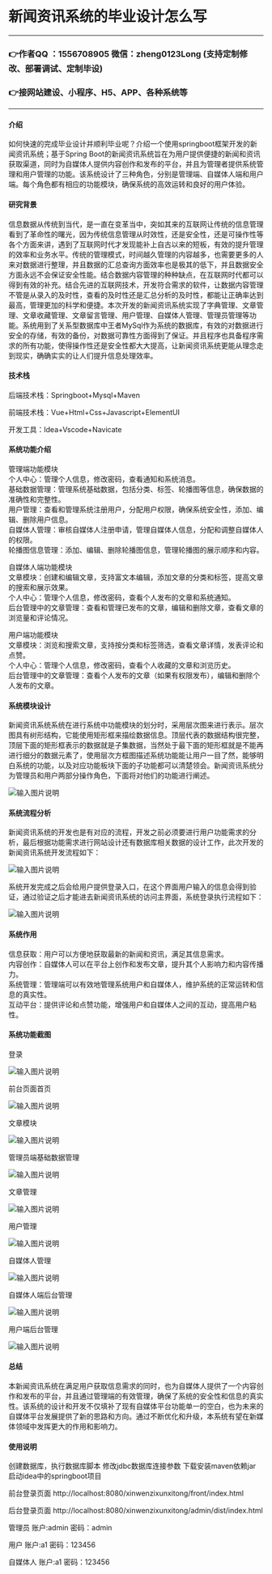 # 新闻资讯系统的毕业设计怎么写

---
### 👉作者QQ ：1556708905 微信：zheng0123Long (支持定制修改、部署调试、定制毕设)

### 👉接网站建设、小程序、H5、APP、各种系统等

---

#### 介绍

如何快速的完成毕业设计并顺利毕业呢？介绍一个使用springboot框架开发的新闻资讯系统；基于Spring Boot的新闻资讯系统旨在为用户提供便捷的新闻和资讯获取渠道，同时为自媒体人提供内容创作和发布的平台，并且为管理者提供系统管理和用户管理的功能。该系统设计了三种角色，分别是管理端、自媒体人端和用户端。每个角色都有相应的功能模块，确保系统的高效运转和良好的用户体验。

#### 研究背景

信息数据从传统到当代，是一直在变革当中，突如其来的互联网让传统的信息管理看到了革命性的曙光，因为传统信息管理从时效性，还是安全性，还是可操作性等各个方面来讲，遇到了互联网时代才发现能补上自古以来的短板，有效的提升管理的效率和业务水平。传统的管理模式，时间越久管理的内容越多，也需要更多的人来对数据进行整理，并且数据的汇总查询方面效率也是极其的低下，并且数据安全方面永远不会保证安全性能。结合数据内容管理的种种缺点，在互联网时代都可以得到有效的补充。结合先进的互联网技术，开发符合需求的软件，让数据内容管理不管是从录入的及时性，查看的及时性还是汇总分析的及时性，都能让正确率达到最高，管理更加的科学和便捷。本次开发的新闻资讯系统实现了字典管理、文章管理、文章收藏管理、文章留言管理、用户管理、自媒体人管理、管理员管理等功能。系统用到了关系型数据库中王者MySql作为系统的数据库，有效的对数据进行安全的存储，有效的备份，对数据可靠性方面得到了保证。并且程序也具备程序需求的所有功能，使得操作性还是安全性都大大提高，让新闻资讯系统更能从理念走到现实，确确实实的让人们提升信息处理效率。

#### 技术栈

后端技术栈：Springboot+Mysql+Maven

前端技术栈：Vue+Html+Css+Javascript+ElementUI

开发工具：Idea+Vscode+Navicate

#### 系统功能介绍

管理端功能模块  
个人中心：管理个人信息，修改密码，查看通知和系统消息。  
基础数据管理：管理系统基础数据，包括分类、标签、轮播图等信息，确保数据的准确性和完整性。  
用户管理：查看和管理系统注册用户，分配用户权限，确保系统安全性，添加、编辑、删除用户信息。  
自媒体人管理：审核自媒体人注册申请，管理自媒体人信息，分配和调整自媒体人的权限。  
轮播图信息管理：添加、编辑、删除轮播图信息，管理轮播图的展示顺序和内容。  

自媒体人端功能模块  
文章模块：创建和编辑文章，支持富文本编辑，添加文章的分类和标签，提高文章的搜索和展示效果。  
个人中心：管理个人信息，修改密码，查看个人发布的文章和系统通知。  
后台管理中的文章管理：查看和管理已发布的文章，编辑和删除文章，查看文章的浏览量和评论情况。  

用户端功能模块  
文章模块：浏览和搜索文章，支持按分类和标签筛选，查看文章详情，发表评论和点赞。  
个人中心：管理个人信息，修改密码，查看个人收藏的文章和浏览历史。    
后台管理中的文章管理：查看个人发布的文章（如果有权限发布），编辑和删除个人发布的文章。  

#### 系统模块设计

新闻资讯系统系统在进行系统中功能模块的划分时，采用层次图来进行表示。层次图具有树形结构，它能使用矩形框来描绘数据信息。顶层代表的数据结构很完整，顶层下面的矩形框表示的数据就是子集数据，当然处于最下面的矩形框就是不能再进行细分的数据元素了，使用层次方框图描述系统功能能让用户一目了然，能够明白系统的功能，以及对应功能板块下面的子功能都可以清楚领会。新闻资讯系统分为管理员和用户两部分操作角色，下面将对他们的功能进行阐述。

![输入图片说明](images/28f5b6b40f1db9da6fac573a1b2257d.png)

#### 系统流程分析

新闻资讯系统的开发也是有对应的流程，开发之前必须要进行用户功能需求的分析，最后根据功能需求进行网站设计还有数据库相关数据的设计工作，此次开发的新闻资讯系统开发流程如下：

![输入图片说明](images/96c785bba28a87b170c25d09e8192c4.png)

系统开发完成之后会给用户提供登录入口，在这个界面用户输入的信息会得到验证，通过验证之后才能进去新闻资讯系统的访问主界面，系统登录执行流程如下：

![输入图片说明](images/685ca1ce47197ae8dd93acd2686f707.png)

#### 系统作用

信息获取：用户可以方便地获取最新的新闻和资讯，满足其信息需求。  
内容创作：自媒体人可以在平台上创作和发布文章，提升其个人影响力和内容传播力。  
系统管理：管理端可以有效地管理系统用户和自媒体人，维护系统的正常运转和信息的真实性。  
互动平台：提供评论和点赞功能，增强用户和自媒体人之间的互动，提高用户粘性。  

#### 系统功能截图

登录

![输入图片说明](images/5c05776d73eb09671c81241c8bf9154.png)

前台页面首页

![输入图片说明](images/c7b8d7196e7c5bf780ae4483062b8ae.png)

文章模块

![输入图片说明](images/e4e28d0f8f9219504654d9ea61b7a7f.png)

管理员端基础数据管理

![输入图片说明](images/d9fc75aac9402b56f1e964125c968c2.png)

文章管理

![输入图片说明](images/9f08f3b6b766b29129f07bd2f14179d.png)

用户管理

![输入图片说明](images/a25ce0c3a41382ec45fcdc625b0b325.png)

自媒体人管理

![输入图片说明](images/3ed1e82fe586eb7433e357c33ec56da.png)

自媒体人端后台管理

![输入图片说明](images/3f7bb466831d57ffc2bfdab8e5e4dd3.png)

用户端后台管理

![输入图片说明](images/28b6e49959b900a55251af62fdf0dc5.png)

#### 总结

本新闻资讯系统在满足用户获取信息需求的同时，也为自媒体人提供了一个内容创作和发布的平台，并且通过管理端的有效管理，确保了系统的安全性和信息的真实性。该系统的设计和开发不仅填补了现有自媒体平台功能单一的空白，也为未来的自媒体平台发展提供了新的思路和方向。通过不断优化和升级，本系统有望在新媒体领域中发挥更大的作用和影响力。

#### 使用说明

创建数据库，执行数据库脚本 修改jdbc数据库连接参数 下载安装maven依赖jar 启动idea中的springboot项目

前台登录页面
http://localhost:8080/xinwenzixunxitong/front/index.html

后台登录页面
http://localhost:8080/xinwenzixunxitong/admin/dist/index.html

管理员				账户:admin 		密码：admin

用户				账户:a1 		密码：123456

自媒体人				账户:a1 		密码：123456

